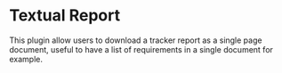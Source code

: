Textual Report
==============

This plugin allow users to download a tracker report as a single page document,
useful to have a list of requirements in a single document for example.

